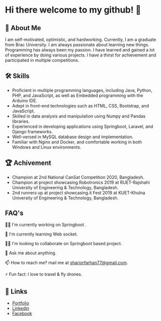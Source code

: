 
# Hi there welcome to my github! 👋


## 🚀 About Me
I am self-motivated, optimistic, and hardworking. Currently, I am a graduate from Brac University. I am always passionate about learning new things. Programming has always been my passion. I have learned and gained a lot of experience by doing various projects. I have a thirst for achievement and participated in multiple competitions.


## 🛠 Skills
- Proficient in multiple programming languages, including Java, Python, PHP, and JavaScript, as well as Embedded programming with the Arduino IDE.
- Adept in front-end technologies such as HTML, CSS, Bootstrap, and JavaScript.
- Skilled in data analysis and manipulation using Numpy and Pandas libraries.
- Experienced in developing applications using Springboot, Laravel, and Django frameworks.
- Well-versed in MySQL database design and implementation.
- Familiar with Nginx and Docker, and comfortable working in both Windows and Linux environments.



## 🏆 Achivement
- Champion at 2nd  National CanSat Competition 2020, Bangladesh.
- Champion at project showcasing.Robotronics 2019 at RUET-Rajshahi University of Engineering & Technology, Bangladesh.
- 2nd runners up at project showcasing.it Fest 2019 at KUET-Khulna University of Engineering & Technology, Bangladesh.

## FAQ's
👩‍💻 I'm currently working on Springboot .

🧠 I'm currently learning Web socket.

👯‍♀️ I'm looking to collaborate on Springboot based project.

💬 Ask me about anything.

📫 How to reach me? mail me at shariorfarhan77@gmail.com.

⚡️ Fun fact: I love to travel & fly drones.


## 🔗 Links
- [Portfolio](http://shariorfarhan.me/)
- [Linkedin](https://www.linkedin.com/in/md-sharior-hossain-farhan-952b49193/)
- [Facebook](https://www.facebook.com/shariorfarhan11)


